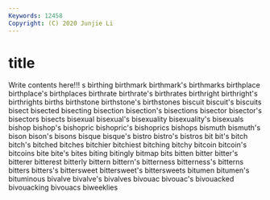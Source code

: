 ```yaml
---
Keywords: 12458
Copyright: (C) 2020 Junjie Li
---
```


# title

Write contents here!!!
s 
birthing 
birthmark 
birthmark's 
birthmarks 
birthplace 
birthplace's 
birthplaces 
birthrate 
birthrate's
birthrates 
birthright 
birthright's 
birthrights 
births 
birthstone 
birthstone's 
birthstones 
biscuit 
biscuit's
biscuits 
bisect 
bisected 
bisecting 
bisection 
bisection's 
bisections 
bisector 
bisector's 
bisectors
bisects 
bisexual 
bisexual's 
bisexuality 
bisexuality's 
bisexuals 
bishop 
bishop's 
bishopric 
bishopric's
bishoprics 
bishops 
bismuth 
bismuth's 
bison 
bison's 
bisons 
bisque 
bisque's 
bistro
bistro's 
bistros 
bit 
bit's 
bitch 
bitch's 
bitched 
bitches 
bitchier 
bitchiest
bitching 
bitchy 
bitcoin 
bitcoin's 
bitcoins 
bite 
bite's 
bites 
biting 
bitingly
bitmap 
bits 
bitten 
bitter 
bitter's 
bitterer 
bitterest 
bitterly 
bittern 
bittern's
bitterness 
bitterness's 
bitterns 
bitters 
bitters's 
bittersweet 
bittersweet's 
bittersweets 
bitumen 
bitumen's
bituminous 
bivalve 
bivalve's 
bivalves 
bivouac 
bivouac's 
bivouacked 
bivouacking 
bivouacs 
biweeklies
